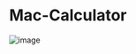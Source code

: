 # Mac-Calculator

![image](https://github.com/MrGorkemli/Calculator/assets/123131846/48bfd257-5d30-43a7-a72d-c09610c6b343)
